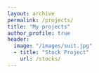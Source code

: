 ```yaml
---
layout: archive
permalink: /projects/
title: "My projects"
author_profile: true
header:
  image: "/images/suit.jpg"
  - title: "Stock Project"
    url: /stocks/
---
```

